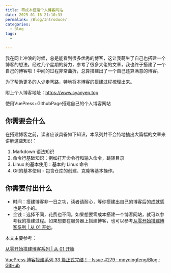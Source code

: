 ```yaml
---
title: 零成本搭建个人博客网站
date: 2025-01-16 21:10:33
permalink: /Blog/Introduce/
categories:
  - Blog
tags:
  - 

---
```




我在网上冲浪的时候，总是能看到很多优秀的博客，这让我萌生了自己也搭建一个博客的想法。经过几个星期的努力，参考了很多大佬的文章，我也终于搭建了一个自己的博客啦！中间的过程非常曲折，总算搭建出了一个自己还算满意的博客。

为了帮助更多的人少走弯路，特地将本博客的搭建过程梳理出来。

‍‍‍附上个人博客地址：https://www.cyanyep.top



使用VuePress+GithubPage搭建自己的个人博客网站



## 你需要会什么

在搭建博客之前，读者应该具备如下知识，本系列并不会特地抽出大篇幅的文章来讲解这些知识：

1. Markdown 语法知识
2. 命令行基础知识：例如打开命令行和输入命令，跳转目录
3. Linux 的基本使用：基本的 Linux 命令
4. Git的基本使用 - 包含仓库的创建、克隆等基本操作。



##  你需要付出什么

- 时间：搭建博客非一日之功，读者请耐心，等你搭建出自己的博客后的成就感也是不小的。
- 金钱：选择不同，花费也不同。如果想要零成本搭建一个博客网站，就可以参考我的搭建过程。如果想要在服务器上搭建博客，也可以参考[从零开始搭建博客系列 | 从 01 开始](https://www.peterjxl.com/Blog/Introduce/#本系列讲什么)。



本文主要参考：

[从零开始搭建博客系列 | 从 01 开始](https://www.peterjxl.com/Blog/Introduce/#本系列讲什么)

[VuePress 博客搭建系列 33 篇正式完结！ · Issue #279 · mqyqingfeng/Blog · GitHub](https://github.com/mqyqingfeng/Blog/issues/279)


